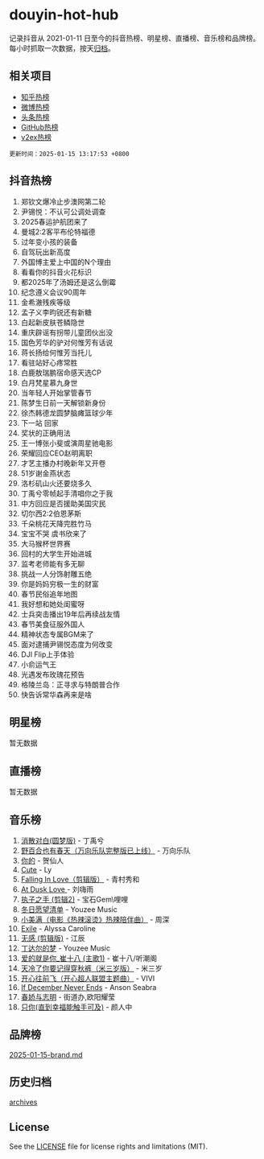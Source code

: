 # douyin-hot-hub

记录抖音从 2021-01-11 日至今的抖音热榜、明星榜、直播榜、音乐榜和品牌榜。每小时抓取一次数据，按天[归档](archives)。

## 相关项目

- [知乎热榜](https://github.com/lonnyzhang423/zhihu-hot-hub)
- [微博热榜](https://github.com/lonnyzhang423/weibo-hot-hub)
- [头条热榜](https://github.com/lonnyzhang423/toutiao-hot-hub)
- [GitHub热榜](https://github.com/lonnyzhang423/github-hot-hub)
- [v2ex热榜](https://github.com/lonnyzhang423/v2ex-hot-hub)


`更新时间：2025-01-15 13:17:53 +0800`

## 抖音热榜

1. 郑钦文爆冷止步澳网第二轮
1. 尹锡悦：不认可公调处调查
1. 2025春运护航团来了
1. 曼城2:2客平布伦特福德
1. 过年变小孩的装备
1. 自驾玩出新高度
1. 外国博主爱上中国的N个理由
1. 看看你的抖音火花标识
1. 都2025年了汤姆还是这么倒霉
1. 纪念遵义会议90周年
1. 金希澈残疾等级
1. 孟子义李昀锐还有新糖
1. 白起新皮肤苍鳞隐世
1. 重庆辟谣有拐带儿童团伙出没
1. 国色芳华的驴对何惟芳有话说
1. 蒋长扬给何惟芳当托儿
1. 看驻站好心疼常胜
1. 白鹿敖瑞鹏宿命感天选CP
1. 白月梵星慕九身世
1. 当年轻人开始掌管春节
1. 陈梦生日前一天解锁新身份
1. 徐杰韩德龙圆梦脑瘫篮球少年
1. 下一站 回家
1. 奖状的正确用法
1. 王一博张小斐或演周星驰电影
1. 荣耀回应CEO赵明离职
1. 才艺主播办村晚新年又开卷
1. 51岁谢金燕状态
1. 洛杉矶山火还要烧多久
1. 丁禹兮零帧起手清唱你之于我
1. 中方回应是否援助美国灾民
1. 切尔西2:2伯恩茅斯
1. 千朵桃花天降完胜竹马
1. 宝宝不哭 虞书欣来了
1. 大马猴杯世界赛
1. 回村的大学生开始进城
1. 监考老师能有多无聊
1. 挑战一人分饰射雕五绝
1. 你是妈妈穷极一生的财富
1. 春节民俗追年地图
1. 我好想和她处闺蜜呀
1. 士兵突击播出19年后再续战友情
1. 春节美食征服外国人
1. 精神状态专属BGM来了
1. 面对逮捕尹锡悦态度为何改变
1. DJI Flip上手体验
1. 小俞运气王
1. 光遇发布玫瑰花预告
1. 格陵兰岛：正寻求与特朗普合作
1. 快告诉常华森再来是啥

## 明星榜

暂无数据

## 直播榜

暂无数据

## 音乐榜

1. [消散对白(圆梦版)](https://sf5-hl-cdn-tos.douyinstatic.com/obj/tos-cn-ve-2774/og4jB5I5IizzoZVAAAzWgBMAsMDWoArfwBOiFs) - 丁禹兮
1. [野百合也有春天（万向乐队完整版已上线）](https://sf5-hl-cdn-tos.douyinstatic.com/obj/tos-cn-ve-2774/oMnUxhRAMiAGBqDtIPBQ7ACYQZFlJCftcgeDJE) - 万向乐队
1. [你的](https://sf5-hl-cdn-tos.douyinstatic.com/obj/tos-cn-ve-2774/oYuIeKf42jB7sEV6B2upMdpYAgfrQWj0FeRegh) - 贺仙人
1. [Cute](https://sf5-hl-cdn-tos.douyinstatic.com/obj/tos-cn-ve-2774/o4IbIzHWKAAB4wsS5qMBRiiAlEBGTpQRNfFvuo) - Ly
1. [Falling In Love（剪辑版）](https://sf5-hl-cdn-tos.douyinstatic.com/obj/tos-cn-ve-2774/o8ajpA8zzgBPahbBIO8AcKGBLJezFCRd1wfP9f) - 青村秀和
1. [ At Dusk  Love ](https://sf5-hl-cdn-tos.douyinstatic.com/obj/tos-cn-ve-2774/o8CrpCf5CaYgI4ZrtQgMQAFEfuGqNnRSDQAPBc) - 刘嗨雨
1. [执子之手 (剪辑2)](https://sf5-hl-cdn-tos.douyinstatic.com/obj/tos-cn-ve-2774/oUoZLQjCc31XzqsBnBQUNgeKtYPBcgbFDwtfcu) - 宝石Gem\哩哩
1. [冬日愿望清单](https://sf5-hl-cdn-tos.douyinstatic.com/obj/tos-cn-ve-2774/oIIgUOeamCFCVAzxN6MFRLIBlLGpUqQxeeHrLE) - Youzee Music
1. [小美满（电影《热辣滚烫》热辣陪伴曲）](https://sf5-hl-cdn-tos.douyinstatic.com/obj/tos-cn-ve-2774/o0GAn2lSgfZIDUgtevCGDQYnFg4CwnrBaxbTZL) - 周深
1. [Exile](https://sf5-hl-cdn-tos.douyinstatic.com/obj/tos-cn-ve-2774/oYj4gAQTknKE3WW0Je8KGmQ7z1cA4FefwtbufD) - Alyssa Caroline
1. [无感 (剪辑版)](https://sf5-hl-cdn-tos.douyinstatic.com/obj/tos-cn-ve-2774/o0eIsUzJBDlQaQFC5OFlgbMEZC1TFYBftOBn6p) - 江辰
1. [丁达尔的梦](https://sf5-hl-cdn-tos.douyinstatic.com/obj/tos-cn-ve-2774/oMU3WirUZBVQkAC9ccG5P2IQirziZM2RTInUY) - Youzee Music
1. [爱的就是你_崔十八 (主歌1)](https://sf5-hl-cdn-tos.douyinstatic.com/obj/tos-cn-ve-2774/oI5BO5DhFZ6UTcNCnZaOCBLtZ7WIMQGfgnXf5E) - 崔十八/听潮阁
1. [天冷了你要记得穿秋裤（米三岁版）](https://sf3-cdn-tos.douyinstatic.com/obj/tos-cn-ve-2774/oQlIwVIDWiZ6BQilAorS7MA0AgCkQDvcZAdm1) - 米三岁
1. [开心往前飞（开心超人联盟主题曲）](https://sf5-hl-cdn-tos.douyinstatic.com/obj/tos-cn-ve-2774/9d8fb7c82cf1421fb93a9fe925275e0a) - VIVI
1. [If December Never Ends](https://sf5-hl-cdn-tos.douyinstatic.com/obj/tos-cn-ve-2774/oY1IQMoTgCFIBg8RZifyqlBBt1UFgitTYmxeOS) - Anson Seabra
1. [春娇与志明](https://sf5-hl-cdn-tos.douyinstatic.com/obj/tos-cn-ve-2774/e530d8fceb7044b39707d7f9ff54add1) - 街道办,欧阳耀莹
1. [只你(直到幸福能触手可及)](https://sf5-hl-cdn-tos.douyinstatic.com/obj/tos-cn-ve-2774/o0lBkRDzFTeaVSUz3ZZSCBVtZ5DIMQGfgmEAuE) - 颜人中

## 品牌榜

[2025-01-15-brand.md](archives/2025-01-15-brand.md)

## 历史归档

[archives](archives)

## License

See the [LICENSE](LICENSE) file for license rights and limitations (MIT).
